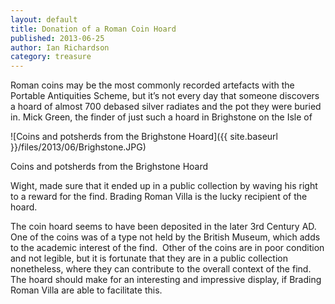 ```yaml
---
layout: default
title: Donation of a Roman Coin Hoard
published: 2013-06-25
author: Ian Richardson
category: treasure
---
```


Roman coins may be the most commonly recorded artefacts with the Portable Antiquities Scheme, but it’s not every day that someone discovers a hoard of almost 700 debased silver radiates and the pot they were buried in. Mick Green, the finder of just such a hoard in Brighstone on the Isle of

![Coins and potsherds from the Brighstone Hoard]({{ site.baseurl }}/files/2013/06/Brighstone.JPG)

Coins and potsherds from the Brighstone Hoard

Wight, made sure that it ended up in a public collection by waving his right to a reward for the find. Brading Roman Villa is the lucky recipient of the hoard.

The coin hoard seems to have been deposited in the later 3rd Century AD.  One of the coins was of a type not held by the British Museum, which adds to the academic interest of the find.  Other of the coins are in poor condition and not legible, but it is fortunate that they are in a public collection nonetheless, where they can contribute to the overall context of the find.   The hoard should make for an interesting and impressive display, if Brading Roman Villa are able to facilitate this.

